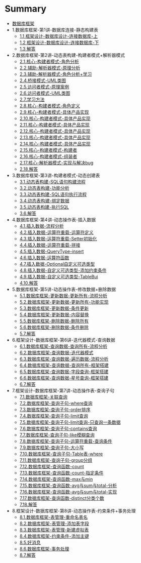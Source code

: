 # Summary

* [数据库框架](README.md)
* 1.数据库框架-第1讲-数据库连接-静态构建表
    * [1.1 框架设计-数据库设计-连接数据库-上](01_数据库框架-第1讲-数据库连接-静态构建表/01_框架设计-数据库设计-连接数据库-上.md)
    * [1.2 框架设计-数据库设计-连接数据库-下](01_数据库框架-第1讲-数据库连接-静态构建表/02_框架设计-数据库设计-连接数据库-下.md)
    * [1.3 解答](01_数据库框架-第1讲-数据库连接-静态构建表/03_解答.md)
* 2.数据库框架-第2讲-动态表构建-构建者模式+解析器模式
    * [2.1.核心-构建者模式-角色分析](02_数据库框架-第2讲-动态表构建-构建者模式+解析器模式/01_核心-构建者模式-角色分析.md)
    * [2.2.辅助-解析器模式-原理分析](02_数据库框架-第2讲-动态表构建-构建者模式+解析器模式/02_辅助-解析器模式-原理分析.md)
    * [2.3.辅助-解析器模式-角色分析+学习](02_数据库框架-第2讲-动态表构建-构建者模式+解析器模式/03_辅助-解析器模式-角色分析+学习.md)
    * [2.4.桥接模式-UML类图](02_数据库框架-第2讲-动态表构建-构建者模式+解析器模式/04_桥接模式-UML类图.md)
    * [2.5.访问者模式-原理案例](02_数据库框架-第2讲-动态表构建-构建者模式+解析器模式/05_访问者模式-原理案例.md)
    * [2.6.访问者模式-UML类图](02_数据库框架-第2讲-动态表构建-构建者模式+解析器模式/06_访问者模式-UML类图.md)
    * [2.7.学习方法](02_数据库框架-第2讲-动态表构建-构建者模式+解析器模式/07_学习方法.md)
    * [2.8.核心-构建者模式-角色定义](02_数据库框架-第2讲-动态表构建-构建者模式+解析器模式/08_核心-构建者模式-角色定义.md)
    * [2.9.核心-构建者模式-具体产品实现](02_数据库框架-第2讲-动态表构建-构建者模式+解析器模式/09_核心-构建者模式-具体产品实现.md)
    * [2.10.核心-构建者模式-具体产品实现](02_数据库框架-第2讲-动态表构建-构建者模式+解析器模式/10_核心-构建者模式-具体产品实现.md)
    * [2.11.核心-构建者模式-具体产品实现](02_数据库框架-第2讲-动态表构建-构建者模式+解析器模式/11_核心-构建者模式-具体产品实现.md)
    * [2.12.核心-构建者模式-具体产品实现](02_数据库框架-第2讲-动态表构建-构建者模式+解析器模式/12_核心-构建者模式-具体产品实现.md)
    * [2.13.核心-构建者模式-具体产品实现](02_数据库框架-第2讲-动态表构建-构建者模式+解析器模式/13_核心-构建者模式-具体产品实现.md)
    * [2.14.核心-构建者模式-具体产品实现](02_数据库框架-第2讲-动态表构建-构建者模式+解析器模式/14_核心-构建者模式-具体产品实现.md)
    * [2.15.核心-构建者模式-构建者](02_数据库框架-第2讲-动态表构建-构建者模式+解析器模式/15_核心-构建者模式-构建者.md)
    * [2.16.核心-构建者模式-组装者](02_数据库框架-第2讲-动态表构建-构建者模式+解析器模式/16_核心-构建者模式-组装者.md)
    * [2.17.核心-解析器模式-实现与解决bug](02_数据库框架-第2讲-动态表构建-构建者模式+解析器模式/17_核心-解析器模式-实现与解决bug.md)
    * [2.18.解答](02_数据库框架-第2讲-动态表构建-构建者模式+解析器模式/18_解答.md)
* 3.数据库框架-第3讲-构建者模式-动态创建表
    * [3.1.动态表构建-SQL语句构建流程](03_数据库框架-第3讲-构建者模式-动态创建表/01_动态表构建-SQL语句构建流程.md)
    * [3.2.动态表构建-功能分析](03_数据库框架-第3讲-构建者模式-动态创建表/02_动态表构建-功能分析.md)
    * [3.3.动态表构建-SQL语句执行流程](03_数据库框架-第3讲-构建者模式-动态创建表/03_动态表构建-SQL语句执行流程.md)
    * [3.4.动态表构建-绑定数据](03_数据库框架-第3讲-构建者模式-动态创建表/04_动态表构建-绑定数据.md)
    * [3.5.动态表构建-执行SQL](03_数据库框架-第3讲-构建者模式-动态创建表/05_动态表构建-执行SQL.md)
    * [3.6.解答](03_数据库框架-第3讲-构建者模式-动态创建表/06_解答.md)
* 4.数据库框架-第4讲-动态操作表-插入数据
    * [4.1.插入数据-流程分析](04_数据库框架-第4讲-动态操作表-插入数据/01_插入数据-流程分析.md)
    * [4.2.插入数据-运算符重载-运算符定义](04_数据库框架-第4讲-动态操作表-插入数据/02_插入数据-运算符重载-运算符定义.md)
    * [4.3.插入数据-运算符重载-Setter初始化](04_数据库框架-第4讲-动态操作表-插入数据/03_插入数据-运算符重载-Setter初始化.md)
    * [4.4.插入数据-运算符重载-拼接](04_数据库框架-第4讲-动态操作表-插入数据/04_插入数据-运算符重载-拼接.md)
    * [4.5.插入数据-QueryType-insert](04_数据库框架-第4讲-动态操作表-插入数据/05_插入数据-QueryType-insert.md)
    * [4.6.插入数据-运算符函数](04_数据库框架-第4讲-动态操作表-插入数据/06_插入数据-运算符函数.md)
    * [4.7.插入数据-Optional自定义可选类型](04_数据库框架-第4讲-动态操作表-插入数据/07_插入数据-Optional自定义可选类型.md)
    * [4.8.插入数据-自定义可选类型-添加约束条件](04_数据库框架-第4讲-动态操作表-插入数据/08_插入数据-自定义可选类型-添加约束条件.md)
    * [4.9.插入数据-自定义可选类型-TableBui](04_数据库框架-第4讲-动态操作表-插入数据/09_插入数据-自定义可选类型-TableBui.md)
    * [4.10.解答](04_数据库框架-第4讲-动态操作表-插入数据/10_解答.md)
* 5.数据库框架-第5讲-动态操作表-修改数据+删除数据
    * [5.1.数据库框架-更新数据-更新所有-流程分析](05_数据库框架-第5讲-动态操作表-修改数据+删除数据/01_数据库框架-更新数据-更新所有-流程分析.md)
    * [5.2.数据库框架-更新数据-更新所有-功能实现](05_数据库框架-第5讲-动态操作表-修改数据+删除数据/02_数据库框架-更新数据-更新所有-功能实现.md)
    * [5.3.数据库框架-更新数据-条件更新](05_数据库框架-第5讲-动态操作表-修改数据+删除数据/03_数据库框架-更新数据-条件更新.md)
    * [5.4.数据库框架-更新数据-内容替换](05_数据库框架-第5讲-动态操作表-修改数据+删除数据/04_数据库框架-更新数据-内容替换.md)
    * [5.5.数据库框架-删除数据-删除所有](05_数据库框架-第5讲-动态操作表-修改数据+删除数据/05_数据库框架-删除数据-删除所有.md)
    * [5.6.数据库框架-删除数据-条件删除](05_数据库框架-第5讲-动态操作表-修改数据+删除数据/06_数据库框架-删除数据-条件删除.md)
    * [5.7.解答](05_数据库框架-第5讲-动态操作表-修改数据+删除数据/07_解答.md)
* 6.框架设计-数据库框架-第6讲-迭代器模式-查询数据
    * [6.1.数据库框架-查询数据-查询所有-流程分析](06_框架设计-数据库框架-第6讲-迭代器模式-查询数据/01_数据库框架-查询数据-查询所有-流程分析.md)
    * [6.2.数据库框架-查询数据-迭代器模式](06_框架设计-数据库框架-第6讲-迭代器模式-查询数据/02_数据库框架-查询数据-迭代器模式.md)
    * [6.3.数据库框架-查询数据-遍历数据-流程分析](06_框架设计-数据库框架-第6讲-迭代器模式-查询数据/03_数据库框架-查询数据-遍历数据-流程分析.md)
    * [6.4.数据库框架-查询数据-查询所有-框架搭建](06_框架设计-数据库框架-第6讲-迭代器模式-查询数据/04_数据库框架-查询数据-查询所有-框架搭建.md)
    * [6.5.数据库框架-查询数据-字段查询-框架搭建](06_框架设计-数据库框架-第6讲-迭代器模式-查询数据/05_数据库框架-查询数据-字段查询-框架搭建.md)
    * [6.6.数据库框架-查询数据-星号查询-框架搭建](06_框架设计-数据库框架-第6讲-迭代器模式-查询数据/06_数据库框架-查询数据-星号查询-框架搭建.md)
    * [6.7.解答](06_框架设计-数据库框架-第6讲-迭代器模式-查询数据/07_解答.md)
* 7.框架设计-数据库框架-第7讲-动态操作表-查询子句
    * [7.1.数据库框架-关联查询](07_框架设计-数据库框架-第7讲-动态操作表-查询子句/01_数据库框架-关联查询.md)
    * [7.2.数据库框架-查询子句-where查询](07_框架设计-数据库框架-第7讲-动态操作表-查询子句/02_数据库框架-查询子句-where查询.md)
    * [7.3.数据库框架-查询子句-order排序](07_框架设计-数据库框架-第7讲-动态操作表-查询子句/03_数据库框架-查询子句-order排序.md)
    * [7.4.数据库框架-查询子句-limit查询](07_框架设计-数据库框架-第7讲-动态操作表-查询子句/04_数据库框架-查询子句-limit查询.md)
    * [7.5.数据库框架-查询子句-limit查询-只查询一条数据](07_框架设计-数据库框架-第7讲-动态操作表-查询子句/05_数据库框架-查询子句-limit查询-只查询一条数据.md)
    * [7.6.数据库框架-查询子句-contains查询](07_框架设计-数据库框架-第7讲-动态操作表-查询子句/06_数据库框架-查询子句-contains查询.md)
    * [7.7.数据库框架-查询子句-like模糊查询](07_框架设计-数据库框架-第7讲-动态操作表-查询子句/07_数据库框架-查询子句-like模糊查询.md)
    * [7.8.数据库框架-查询子句-运算符重载-查询条件](07_框架设计-数据库框架-第7讲-动态操作表-查询子句/08_数据库框架-查询子句-运算符重载-查询条件.md)
    * [7.9.数据库框架-查询子句-大小写](07_框架设计-数据库框架-第7讲-动态操作表-查询子句/09_数据库框架-查询子句-大小写.md)
    * [7.10.数据库框架-查询子句-Table表-where](07_框架设计-数据库框架-第7讲-动态操作表-查询子句/10_数据库框架-查询子句-Table表-where.md)
    * [7.11.数据库框架-查询子句-group分组](07_框架设计-数据库框架-第7讲-动态操作表-查询子句/11_数据库框架-查询子句-group分组.md)
    * [7.12.数据库框架-查询函数-count](07_框架设计-数据库框架-第7讲-动态操作表-查询子句/12_数据库框架-查询函数-count.md)
    * [7.13.数据库框架-查询函数-count-指定条件](07_框架设计-数据库框架-第7讲-动态操作表-查询子句/13_数据库框架-查询函数-count-指定条件.md)
    * [7.14.数据库框架-查询函数-max与min](07_框架设计-数据库框架-第7讲-动态操作表-查询子句/14_数据库框架-查询函数-max与min.md)
    * [7.15.数据库框架-查询函数-avg与sum与total-分析](07_框架设计-数据库框架-第7讲-动态操作表-查询子句/15_数据库框架-查询函数-avg与sum与total-分析.md)
    * [7.16.数据库框架-查询函数-avg与sum与total-实现](07_框架设计-数据库框架-第7讲-动态操作表-查询子句/16_数据库框架-查询函数-avg与sum与total-实现.md)
    * [7.17.数据库框架-查询函数-distinct分类个数](07_框架设计-数据库框架-第7讲-动态操作表-查询子句/17_数据库框架-查询函数-distinct分类个数.md)
    * [7.18.解答](07_框架设计-数据库框架-第7讲-动态操作表-查询子句/18_解答.md)
* 8.框架设计-数据库框架-第8讲-动态操作表-约束条件+事务处理
    * [8.1.数据库框架-表管理-重命名表名](08_框架设计-数据库框架-第8讲-动态操作表-约束条件+事务处理/01_数据库框架-表管理-重命名表名.md)
    * [8.2.数据库框架-表管理-添加表字段](08_框架设计-数据库框架-第8讲-动态操作表-约束条件+事务处理/02_数据库框架-表管理-添加表字段.md)
    * [8.3.数据库框架-表管理-新建虚拟表](08_框架设计-数据库框架-第8讲-动态操作表-约束条件+事务处理/03_数据库框架-表管理-新建虚拟表.md)
    * [8.4.数据库框架-约束条件-添加主键](08_框架设计-数据库框架-第8讲-动态操作表-约束条件+事务处理/04_数据库框架-约束条件-添加主键.md)
    * [8.5.好消息](08_框架设计-数据库框架-第8讲-动态操作表-约束条件+事务处理/05_好消息.md)
    * [8.6.数据库框架-事务处理](08_框架设计-数据库框架-第8讲-动态操作表-约束条件+事务处理/06_数据库框架-事务处理.md)
    * [8.7.解答](08_框架设计-数据库框架-第8讲-动态操作表-约束条件+事务处理/07_解答.md)

